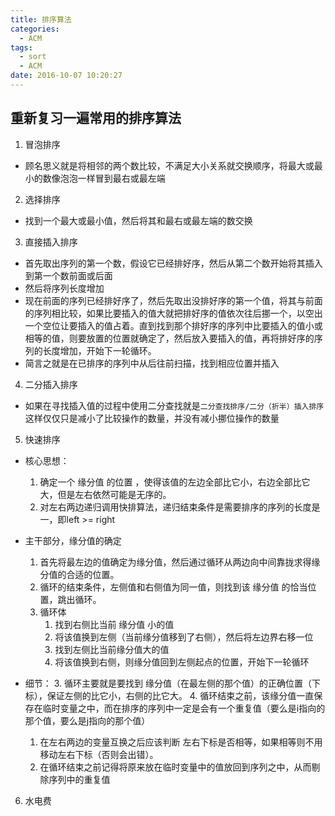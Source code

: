 ```yaml
---
title: 排序算法
categories:
  - ACM
tags:
  - sort
  - ACM
date: 2016-10-07 10:20:27
---
```


## 重新复习一遍常用的排序算法

1. 冒泡排序
  * 顾名思义就是将相邻的两个数比较，不满足大小关系就交换顺序，将最大或最小的数像泡泡一样冒到最右或最左端

2. 选择排序
  * 找到一个最大或最小值，然后将其和最右或最左端的数交换

3. 直接插入排序
  * 首先取出序列的第一个数，假设它已经排好序，然后从第二个数开始将其插入到第一个数前面或后面
  * 然后将序列长度增加
  * 现在前面的序列已经排好序了，然后先取出没排好序的第一个值，将其与前面的序列相比较，如果比要插入的值大就把排好序的值依次往后挪一个，以空出一个空位让要插入的值占着。直到找到那个排好序的序列中比要插入的值小或相等的值，则要放置的位置就确定了，然后放入要插入的值，再将排好序的序列的长度增加，开始下一轮循环。
  * 简言之就是在已排序的序列中从后往前扫描，找到相应位置并插入
<!-- more -->
4. 二分插入排序
  * 如果在寻找插入值的过程中使用二分查找就是`二分查找排序/二分（折半）插入排序`这样仅仅只是减小了比较操作的数量，并没有减小挪位操作的数量

5. 快速排序
  * 核心思想：
    1. 确定一个 缘分值 的位置 ，使得该值的左边全部比它小，右边全部比它大，但是左右依然可能是无序的。
    2. 对左右两边递归调用快排算法，递归结束条件是需要排序的序列的长度是一，即left >= right
  * 主干部分，缘分值的确定
    1. 首先将最左边的值确定为缘分值，然后通过循环从两边向中间靠拢求得缘分值的合适的位置。
    2. 循环的结束条件，左侧值和右侧值为同一值，则找到该 缘分值 的恰当位置，跳出循环。
    3. 循环体
    	1. 找到右侧比当前 缘分值 小的值
    	2. 将该值换到左侧（当前缘分值移到了右侧），然后将左边界右移一位
    	3. 找到左侧比当前缘分值大的值
    	4. 将该值换到右侧，则缘分值回到左侧起点的位置，开始下一轮循环

  * 细节：
    3. 循环主要就是要找到 缘分值（在最左侧的那个值）的正确位置（下标），保证左侧的比它小，右侧的比它大。
    4. 循环结束之前，该缘分值一直保存在临时变量之中，而在排序的序列中一定是会有一个重复值（要么是i指向的那个值，要么是j指向的那个值）
    1. 在左右两边的变量互换之后应该判断 左右下标是否相等，如果相等则不用移动左右下标（否则会出错）。
    2. 在循环结束之前记得将原来放在临时变量中的值放回到序列之中，从而剔除序列中的重复值

6. 水电费
